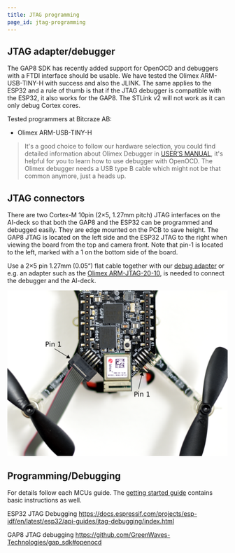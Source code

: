 ```yaml
---
title: JTAG programming
page_id: jtag-programming
---
```


## JTAG adapter/debugger
The GAP8 SDK has recently added support for OpenOCD and debuggers with a FTDI interface should be usable. We have tested the Olimex ARM-USB-TINY-H with success and also the JLINK. The same applies to the ESP32 and a rule of thumb is that if the JTAG debugger is compatible with the ESP32, it also works for the GAP8. The STLink v2 will not work as it can only debug Cortex cores.

Tested programmers at Bitcraze AB:
- Olimex ARM-USB-TINY-H

> It's a good choice to follow our hardware selection, you could find detailed information about Olimex Debugger in [USER’S MANUAL](https://www.olimex.com/Products/ARM/JTAG/_resources/ARM-USB-TINY_and_TINY_H_manual.pdf), it's helpful for you to learn how to use debugger with OpenOCD. The Olimex debugger needs a USB type B cable which might not be that common anymore, just a heads up.

## JTAG connectors
There are two Cortex-M 10pin (2×5, 1.27mm pitch) JTAG interfaces on the AI-deck so that both the GAP8 and the ESP32 can be programmed and debugged easily. They are edge mounted on the PCB to save height. The GAP8 JTAG is located on the left side and the ESP32 JTAG to the right when viewing the board from the top and camera front. Note that pin-1 is located to the left, marked with a 1 on the bottom side of the board.

Use a 2×5 pin 1.27mm (0.05“) flat cable together with our [debug adapter](https://www.bitcraze.io/debug-adapter-kit) or e.g. an adapter such as the [Olimex ARM-JTAG-20-10](https://www.olimex.com/Products/ARM/JTAG/ARM-JTAG-20-10), is needed to connect the debugger and the AI-deck. 

![JTAG cable connected to GAP8](/docs/images/ai-deck-jtag-connecting.png)

## Programming/Debugging
For details follow each MCUs guide. The [getting started guide](/docs/getting-started/getting-started.md) contains basic instructions as well.

ESP32 JTAG Debugging
https://docs.espressif.com/projects/esp-idf/en/latest/esp32/api-guides/jtag-debugging/index.html

GAP8 JTAG debugging
https://github.com/GreenWaves-Technologies/gap_sdk#openocd
